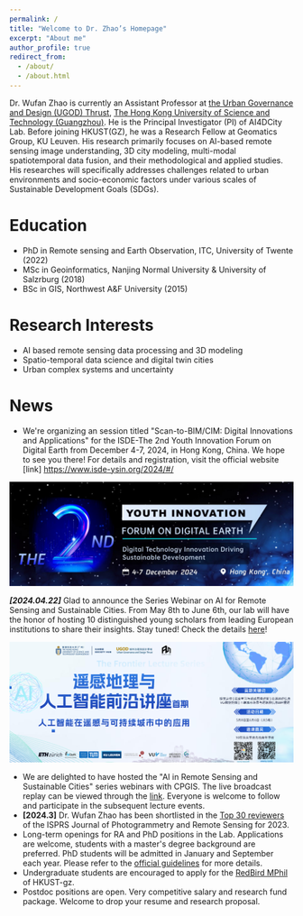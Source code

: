 ```yaml
---
permalink: /
title: "Welcome to Dr. Zhao’s Homepage"
excerpt: "About me"
author_profile: true
redirect_from: 
  - /about/
  - /about.html
---
```


Dr. Wufan Zhao is currently an Assistant Professor at [the Urban Governance and Design (UGOD) Thrust](https://soch.hkust-gz.edu.cn/academics/ugod/), [The Hong Kong University of Science and Technology (Guangzhou)](https://www.hkust-gz.edu.cn/). He is the Principal Investigator (PI) of AI4DCity Lab. Before joining HKUST(GZ), he was a Research Fellow at Geomatics Group, KU Leuven. His research primarily focuses on AI-based remote sensing image understanding, 3D city modeling, multi-modal spatiotemporal data fusion, and their methodological and applied studies. His researches will specifically addresses challenges related to urban environments and socio-economic factors under various scales of Sustainable Development Goals (SDGs).


Education
======
* PhD in Remote sensing and Earth Observation, ITC, University of Twente (2022)
* MSc in Geoinformatics, Nanjing Normal University & University of Salzrburg (2018)
* BSc in GIS, Northwest A&F University (2015)


Research Interests
======
* AI based remote sensing data processing and 3D modeling
* Spatio-temporal data science and digital twin cities
* Urban complex systems and uncertainty

News
======
* We're organizing an session titled "Scan-to-BIM/CIM: Digital Innovations and Applications" for the ISDE-The 2nd Youth Innovation Forum on Digital Earth from December 4-7, 2024, in Hong Kong, China. We hope to see you there! For details and registration, visit the official website [link] https://www.isde-ysin.org/2024/#/

<p align="center"> 
     <img src="../images/digital twins.jpg" width="650"> 
</p>

**_[2024.04.22]_**
Glad to announce the Series Webinar on AI for Remote Sensing and Sustainable Cities. From May 8th to June 6th, our lab will have the honor of hosting 10 distinguished young scholars from leading European institutions to share their insights. Stay tuned! Check the details [here](https://mp.weixin.qq.com/s/YDy10ISAOWq_eQ9ZOlCIdg)!

<p align="center"> 
     <img src="../images/seminar.jpg" width="650"> 
</p>

* We are delighted to have hosted the "AI in Remote Sensing and Sustainable Cities" series webinars with CPGIS. The live broadcast replay can be viewed through the [link](https://space.bilibili.com/3546668626610569/video). Everyone is welcome to follow and participate in the subsequent lecture events.
* **[2024.3]** Dr. Wufan Zhao has been shortlisted in the [Top 30 reviewers](https://www.sciencedirect.com/journal/isprs-journal-of-photogrammetry-and-remote-sensing/about/news#appreciation-for-the-reviewers-for-the-calendar-year-2023) of the ISPRS Journal of Photogrammetry and Remote Sensing for 2023.
* Long-term openings for RA and PhD positions in the Lab. Applications are welcome, students with a master's degree background are preferred. PhD students will be admitted in January and September each year. Please refer to the [official guidelines](https://fytgs.hkust-gz.edu.cn/admissions) for more details.
* Undergraduate students are encouraged to apply for the [RedBird MPhil](https://www.hkust-gz.edu.cn/academics/teaching-and-learning-innovation/red-bird-mphil-program/) of HKUST-gz.
* Postdoc positions are open. Very competitive salary and research fund package. Welcome to drop your resume and research proposal.
